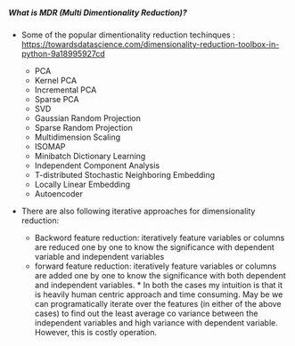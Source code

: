 ##### What is MDR (Multi Dimentionality Reduction)?
* Some of the popular dimentionality reduction techinques : https://towardsdatascience.com/dimensionality-reduction-toolbox-in-python-9a18995927cd
    * PCA
    * Kernel PCA 
    * Incremental PCA
    * Sparse PCA
    * SVD
    * Gaussian Random Projection
    * Sparse Random Projection
    * Multidimension Scaling
    * ISOMAP
    * Minibatch Dictionary Learning
    * Independent Component Analysis
    * T-distributed Stochastic Neighboring Embedding
    * Locally Linear Embedding
    * Autoencoder
    
    
 * There are also following iterative approaches for dimensionality reduction:
   * Backword feature reduction: iteratively feature variables or columns are reduced one by one to know the significance with dependent variable and independent variables
   * forward feature reduction: iteratively feature variables or columns are added one by one to know the significance with both dependent and independent variables.
         * In both the cases my intuition is that it is heavily human centric approach and time consuming. May be we can programatically iterate over the features (in either of the above cases) to find out the least average co variance between the independent variables and high variance with dependent variable. However, this is costly operation.
